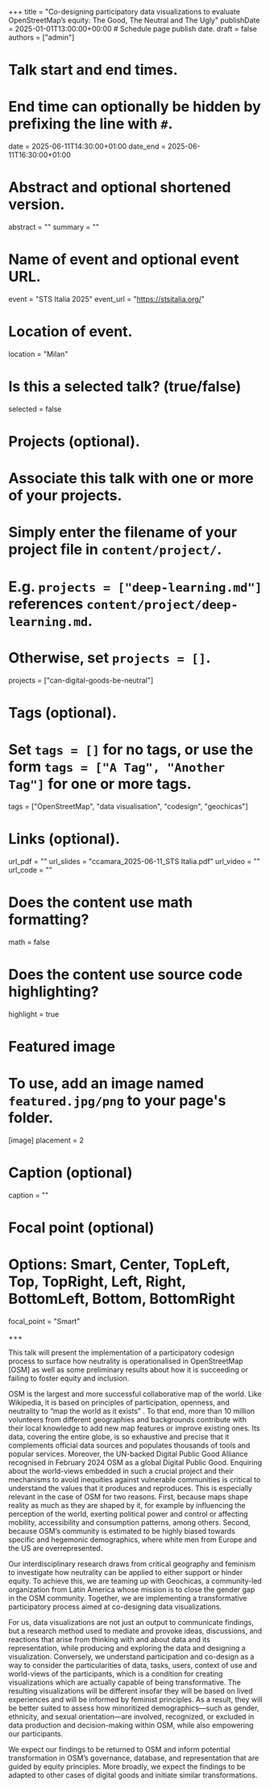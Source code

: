 +++
title = "Co-designing participatory data visualizations to evaluate OpenStreetMap’s equity: The Good, The Neutral and The Ugly"
publishDate = 2025-01-01T13:00:00+00:00  # Schedule page publish date.
draft = false
authors = ["admin"]

# Talk start and end times.
#   End time can optionally be hidden by prefixing the line with `#`.
date = 2025-06-11T14:30:00+01:00
date_end = 2025-06-11T16:30:00+01:00

# Abstract and optional shortened version.
abstract = ""
summary = ""

# Name of event and optional event URL.
event = "STS Italia 2025"
event_url = "https://stsitalia.org/"

# Location of event.
location = "Milan"

# Is this a selected talk? (true/false)
selected = false

# Projects (optional).
#   Associate this talk with one or more of your projects.
#   Simply enter the filename of your project file in `content/project/`.
#   E.g. `projects = ["deep-learning.md"]` references `content/project/deep-learning.md`.
#   Otherwise, set `projects = []`.
projects = ["can-digital-goods-be-neutral"]

# Tags (optional).
#   Set `tags = []` for no tags, or use the form `tags = ["A Tag", "Another Tag"]` for one or more tags.
tags = ["OpenStreetMap", "data visualisation", "codesign", "geochicas"]

# Links (optional).
url_pdf = ""
url_slides = "ccamara_2025-06-11_STS Italia.pdf"
url_video = ""
url_code = ""

# Does the content use math formatting?
math = false

# Does the content use source code highlighting?
highlight = true

# Featured image
# To use, add an image named `featured.jpg/png` to your page's folder.
[image]
  placement = 2
  # Caption (optional)
  caption = ""

  # Focal point (optional)
  # Options: Smart, Center, TopLeft, Top, TopRight, Left, Right, BottomLeft, Bottom, BottomRight
  focal_point = "Smart"

+++

This talk will present the implementation of a participatory codesign process to surface how neutrality is operationalised in OpenStreetMap [OSM] as well as some preliminary results about how it is succeeding or failing to foster equity and inclusion.

OSM is the largest and more successful collaborative map of the world. Like Wikipedia, it is based on principles of participation, openness, and neutrality to “map the world as it exists”  . To that end, more than 10 million volunteers from different geographies and backgrounds contribute with their local knowledge to add new map features or improve existing ones. Its data, covering the entire globe, is so exhaustive and precise that it complements official data sources and populates thousands of tools and popular services. Moreover, the UN-backed Digital Public Good Alliance recognised in February 2024 OSM as a global Digital Public Good.
Enquiring about the world-views embedded in such a crucial project and their mechanisms to avoid inequities against vulnerable communities is critical to understand the values that it produces and reproduces. This is especially relevant in the case of OSM for two reasons. First, because maps shape reality as much as they are shaped by it, for example by influencing the perception of the world, exerting political power and control or affecting mobility, accessibility and consumption patterns, among others. Second, because OSM’s community is estimated to be highly biased towards specific and hegemonic demographics, where white men from Europe and the US are overrepresented.

Our interdisciplinary research draws from critical geography and feminism to investigate how neutrality can be applied to either support or hinder equity. To achieve this, we are teaming up with Geochicas, a community-led organization from Latin America whose mission is to close the gender gap in the OSM community. Together, we are implementing a transformative participatory process aimed at co-designing data visualizations.

For us, data visualizations are not just an output to communicate findings, but a research method used to mediate and provoke ideas, discussions, and reactions that arise from thinking with and about data and its representation, while producing and exploring the data and designing a visualization. Conversely, we understand participation and co-design as a way to consider the particularities of data, tasks, users, context of use and world-views of the participants, which is a condition for creating visualizations which are actually capable of being transformative.
The resulting visualizations will be different insofar they will be based on lived experiences and will be informed by feminist principles. As a result, they will be better suited to assess how minoritized demographics—such as gender, ethnicity, and sexual orientation—are involved, recognized, or excluded in data production and decision-making within OSM, while also empowering our participants.

We expect our findings to be returned to OSM and inform potential transformation in OSM’s governance, database, and representation that are guided by equity principles. More broadly, we expect the findings to be adapted to other cases of digital goods and initiate similar transformations.
